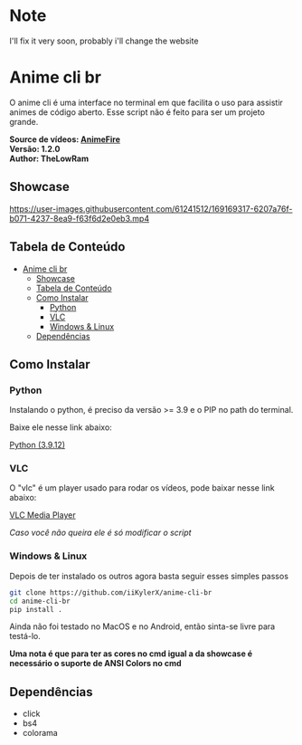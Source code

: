 # Note

I'll fix it very soon, probably i'll change the website

# Anime cli br

O anime cli é uma interface no terminal em que facilita o uso para assistir animes de código aberto. Esse script não é feito para ser um projeto grande.

**Source de vídeos: [AnimeFire](https://animefire.net)**<br>
**Versão: 1.2.0**<br>
**Author: TheLowRam**

## Showcase

https://user-images.githubusercontent.com/61241512/169169317-6207a76f-b071-4237-8ea9-f63f6d2e0eb3.mp4

## Tabela de Conteúdo

- [Anime cli br](#anime-cli-br)
  - [Showcase](#showcase)
  - [Tabela de Conteúdo](#tabela-de-conteúdo)
  - [Como Instalar](#como-instalar)
    - [Python](#python)
    - [VLC](#vlc)
    - [Windows & Linux](#windows--linux)
  - [Dependências](#dependências)

## Como Instalar

### Python

Instalando o python, é preciso da versão >= 3.9 e o PIP no path do terminal.

Baixe ele nesse link abaixo:

[Python (3.9.12)](https://www.python.org/downloads/release/python-3912/)

### VLC

O "vlc" é um player usado para rodar os vídeos, pode baixar nesse link abaixo:

[VLC Media Player](https://www.videolan.org/vlc/)

*Caso você não queira ele é só modificar o script*

### Windows & Linux

Depois de ter instalado os outros agora basta seguir esses simples passos
```sh
git clone https://github.com/iiKylerX/anime-cli-br
cd anime-cli-br
pip install .
```

Ainda não foi testado no MacOS e no Android, então sinta-se livre para testá-lo.

**Uma nota é que para ter as cores no cmd igual a da showcase é necessário o suporte de ANSI Colors no cmd**

## Dependências

- click
- bs4
- colorama
